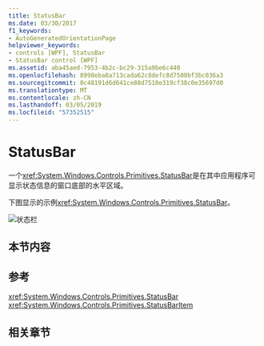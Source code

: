 ```yaml
---
title: StatusBar
ms.date: 03/30/2017
f1_keywords:
- AutoGeneratedOrientationPage
helpviewer_keywords:
- controls [WPF], StatusBar
- StatusBar control [WPF]
ms.assetid: aba45aed-7953-4b2c-bc29-315a9be6c440
ms.openlocfilehash: 8998eba8a713cada62c8defc8d7500bf3bc036a3
ms.sourcegitcommit: 0c48191d6d641ce88d7510e319cf38c0e35697d0
ms.translationtype: MT
ms.contentlocale: zh-CN
ms.lasthandoff: 03/05/2019
ms.locfileid: "57352515"
---
```

# <a name="statusbar"></a>StatusBar
一个<xref:System.Windows.Controls.Primitives.StatusBar>是在其中应用程序可显示状态信息的窗口底部的水平区域。  
  
 下图显示的示例<xref:System.Windows.Controls.Primitives.StatusBar>。  
  
 ![状态栏](./media/ss-ctl-statusbar.GIF "SS_CTL_statusbar")  
  
## <a name="in-this-section"></a>本节内容  
  
## <a name="reference"></a>参考  
 <xref:System.Windows.Controls.Primitives.StatusBar>  
  <xref:System.Windows.Controls.Primitives.StatusBarItem>  
  
## <a name="related-sections"></a>相关章节
